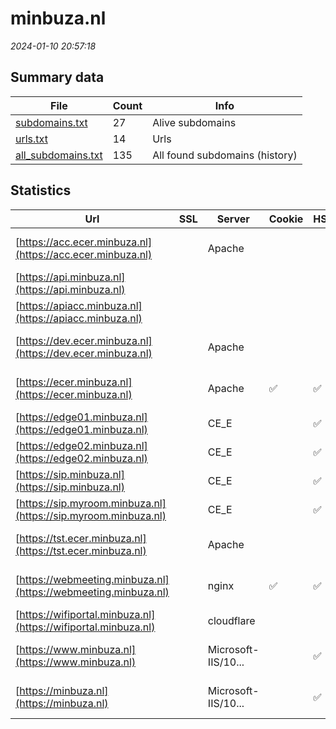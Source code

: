 # minbuza.nl
*2024-01-10 20:57:18*
## Summary data
| File       | Count | Info |
|------------|-------|------|
|[subdomains.txt](/data/minbuza.nl/subdomains.txt)|27|Alive subdomains|
|[urls.txt](/data/minbuza.nl/urls.txt)|14|Urls|
|[all_subdomains.txt](/data/minbuza.nl/all_subdomains.txt)|135|All found subdomains (history)|
## Statistics
| Url | SSL | Server | Cookie | HSTS | CSP | XFO | XXP | RP | Tech |Title |
|------------|-------|------|------|------|------|------|------|------|------|------|
|[https://acc.ecer.minbuza.nl](https://acc.ecer.minbuza.nl)| |Apache| | | | | |:white_check_mark: |Apache HTTP Serv...|403 Forbidden|
|[https://api.minbuza.nl](https://api.minbuza.nl)| || | | | | |:white_check_mark: |||
|[https://apiacc.minbuza.nl](https://apiacc.minbuza.nl)| || | | | | |:white_check_mark: |||
|[https://dev.ecer.minbuza.nl](https://dev.ecer.minbuza.nl)| |Apache| | | | | |:white_check_mark: |Apache HTTP Serv...|403 Forbidden|
|[https://ecer.minbuza.nl](https://ecer.minbuza.nl)| |Apache|:white_check_mark: |:white_check_mark: |:warning: |:white_check_mark: |:white_check_mark: |:white_check_mark: |Apache HTTP Serv...|Home | Expertise...|
|[https://edge01.minbuza.nl](https://edge01.minbuza.nl)| |CE_E| |:white_check_mark: | | | |:white_check_mark: |HSTS|Bad Request|
|[https://edge02.minbuza.nl](https://edge02.minbuza.nl)| |CE_E| |:white_check_mark: | | | |:white_check_mark: |HSTS|Bad Request|
|[https://sip.minbuza.nl](https://sip.minbuza.nl)| |CE_E| |:white_check_mark: | | | |:white_check_mark: |HSTS|Bad Request|
|[https://sip.myroom.minbuza.nl](https://sip.myroom.minbuza.nl)| |CE_E| |:white_check_mark: | | | |:white_check_mark: |HSTS|Bad Request|
|[https://tst.ecer.minbuza.nl](https://tst.ecer.minbuza.nl)| |Apache| | | | | |:white_check_mark: |Apache HTTP Serv...|403 Forbidden|
|[https://webmeeting.minbuza.nl](https://webmeeting.minbuza.nl)| |nginx|:white_check_mark: |:white_check_mark: |:warning: |:white_check_mark: | |:white_check_mark: |HSTS Nginx|Cisco Meeting Se...|
|[https://wifiportal.minbuza.nl](https://wifiportal.minbuza.nl)| |cloudflare| | | | | |:white_check_mark: |Cloudflare|403 Forbidden|
|[https://www.minbuza.nl](https://www.minbuza.nl)| |Microsoft-IIS/10...| |:white_check_mark: |:warning: |:white_check_mark: |:white_check_mark: |:white_check_mark: |Azure HSTS IIS:1...|Document Moved|
|[https://minbuza.nl](https://minbuza.nl)| |Microsoft-IIS/10...| |:white_check_mark: |:warning: |:white_check_mark: |:white_check_mark: |:white_check_mark: |Azure HSTS IIS:1...|Document Moved|